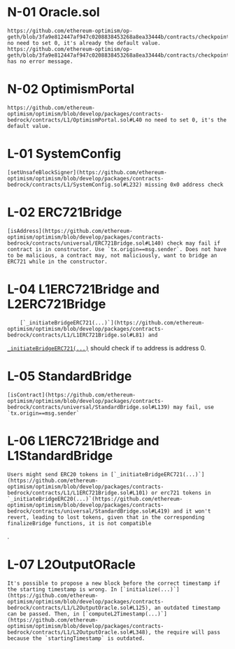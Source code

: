 # N-01 Oracle.sol 
	https://github.com/ethereum-optimism/op-geth/blob/3fa9e812447af947c0208838453268a8ea33444b/contracts/checkpointoracle/contract/oracle.sol#L101 no need to set 0, it's already the default value.
	https://github.com/ethereum-optimism/op-geth/blob/3fa9e812447af947c0208838453268a8ea33444b/contracts/checkpointoracle/contract/oracle.sol#L122 has no error message.
# N-02 OptimismPortal
	https://github.com/ethereum-optimism/optimism/blob/develop/packages/contracts-bedrock/contracts/L1/OptimismPortal.sol#L40 no need to set 0, it's the default value.

# L-01 SystemConfig
	[setUnsafeBlockSigner](https://github.com/ethereum-optimism/optimism/blob/develop/packages/contracts-bedrock/contracts/L1/SystemConfig.sol#L232) missing 0x0 address check

# L-02 ERC721Bridge
	[isAddress](https://github.com/ethereum-optimism/optimism/blob/develop/packages/contracts-bedrock/contracts/universal/ERC721Bridge.sol#L140) check may fail if contract is in constructor. Use `tx.origin==msg.sender`. Does not have to be malicious, a contract may, not maliciously, want to bridge an ERC721 while in the constructor. 

# L-04 L1ERC721Bridge and L2ERC721Bridge 
        [`_initiateBridgeERC721(...)`](https://github.com/ethereum-optimism/optimism/blob/develop/packages/contracts-bedrock/contracts/L1/L1ERC721Bridge.sol#L81) and 
[`_initiateBridgeERC721(...)`](https://github.com/ethereum-optimism/optimism/blob/develop/packages/contracts-bedrock/contracts/L2/L2ERC721Bridge.sol#L83) should check if `to` address is address 0.

# L-05 StandardBridge 
	[isContract](https://github.com/ethereum-optimism/optimism/blob/develop/packages/contracts-bedrock/contracts/universal/StandardBridge.sol#L139) may fail, use `tx.origin==msg.sender`

# L-06 L1ERC721Bridge and L1StandardBridge
	Users might send ERC20 tokens in [`_initiateBridgeERC721(...)`](https://github.com/ethereum-optimism/optimism/blob/develop/packages/contracts-bedrock/contracts/L1/L1ERC721Bridge.sol#L101) or erc721 tokens in `_initiateBridgeERC20(...)`(https://github.com/ethereum-optimism/optimism/blob/develop/packages/contracts-bedrock/contracts/universal/StandardBridge.sol#L419) and it won't revert, leading to lost tokens, given that in the corresponding finalizeBridge functions, it is not compatible
.
# L-07 L2OutputORacle
	It's possible to propose a new block before the correct timestamp if the starting timestamp is wrong. In [`initialize(...)`](https://github.com/ethereum-optimism/optimism/blob/develop/packages/contracts-bedrock/contracts/L1/L2OutputOracle.sol#L125), an outdated timestamp can be passed. Then, in [`computeL2Timestamp(...)`](https://github.com/ethereum-optimism/optimism/blob/develop/packages/contracts-bedrock/contracts/L1/L2OutputOracle.sol#L348), the require will pass because the `startingTimestamp` is outdated.
